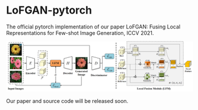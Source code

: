 # LoFGAN-pytorch

The official pytorch implementation of our paper LoFGAN: Fusing Local Representations for Few-shot Image Generation, ICCV 2021.


![framework](images/framework_all.png)

Our paper and source code will be released soon.